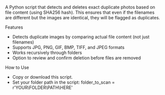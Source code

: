 A Python script that detects and deletes exact duplicate photos based on file content (using SHA256 hash). 
This ensures that even if the filenames are different but the images are identical, they will be flagged as duplicates.

Features
- Detects duplicate images by comparing actual file content (not just filenames)
- Supports JPG, PNG, GIF, BMP, TIFF, and JPEG formats
- Works recursively through folders
- Option to review and confirm deletion before files are removed

How to Use
- Copy or download this script.
- Set your folder path in the script:
    folder_to_scan = r'YOUR\FOLDER\PATH\HERE'
